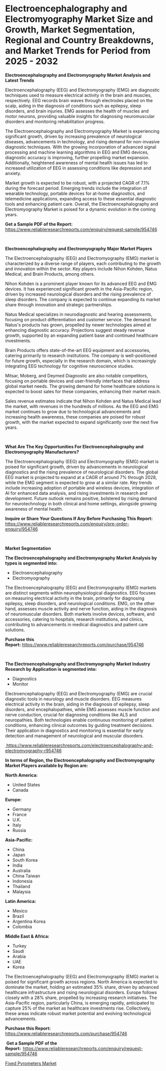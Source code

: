 <p><h1>Electroencephalography and Electromyography Market Size and Growth, Market Segmentation, Regional and Country Breakdowns, and Market Trends for Period from 2025 -  2032</h1></p><p><strong>Electroencephalography and Electromyography Market Analysis and Latest Trends</strong></p>
<p><p>Electroencephalography (EEG) and Electromyography (EMG) are diagnostic techniques used to measure electrical activity in the brain and muscles, respectively. EEG records brain waves through electrodes placed on the scalp, aiding in the diagnosis of conditions such as epilepsy, sleep disorders, and brain injuries. EMG assesses the health of muscles and motor neurons, providing valuable insights for diagnosing neuromuscular disorders and monitoring rehabilitation progress.</p><p>The Electroencephalography and Electromyography Market is experiencing significant growth, driven by increasing prevalence of neurological diseases, advancements in technology, and rising demand for non-invasive diagnostic techniques. With the growing incorporation of advanced signal processing and machine learning algorithms in EEG and EMG devices, diagnostic accuracy is improving, further propelling market expansion. Additionally, heightened awareness of mental health issues has led to increased utilization of EEG in assessing conditions like depression and anxiety.</p><p>Market growth is expected to be robust, with a projected CAGR of 7.1% during the forecast period. Emerging trends include the integration of wearable technology, portable devices for at-home diagnostics, and telemedicine applications, expanding access to these essential diagnostic tools and enhancing patient care. Overall, the Electroencephalography and Electromyography Market is poised for a dynamic evolution in the coming years.</p></p>
<p><strong>Get a Sample PDF of the Report:&nbsp;</strong> <a href="https://www.reliableresearchreports.com/enquiry/request-sample/954746?utm_campaign=3012&utm_medium=2&utm_source=Github&utm_content=ia&utm_term=07032025&utm_id=electroencephalography-and-electromyography">https://www.reliableresearchreports.com/enquiry/request-sample/954746</a></p>
<p>&nbsp;</p>
<p><strong>Electroencephalography and Electromyography Major Market Players</strong></p>
<p><p>The Electroencephalography (EEG) and Electromyography (EMG) market is characterized by a diverse range of players, each contributing to the growth and innovation within the sector. Key players include Nihon Kohden, Natus Medical, and Brain Products, among others. </p><p>Nihon Kohden is a prominent player known for its advanced EEG and EMG devices. It has experienced significant growth in the Asia-Pacific region, driven by increased neurological disorders and the rising prevalence of sleep disorders. The company is expected to continue expanding its market share through innovation and strategic partnerships.</p><p>Natus Medical specializes in neurodiagnostic and hearing assessments, focusing on product differentiation and customer service. The demand for Natus's products has grown, propelled by newer technologies aimed at enhancing diagnostic accuracy. Projections suggest steady revenue growth, supported by an expanding patient base and continued healthcare investments.</p><p>Brain Products offers state-of-the-art EEG equipment and accessories, catering primarily to research institutions. The company is well-positioned for future growth, especially in the research domain, which is increasingly integrating EEG technology for cognitive neuroscience studies. </p><p>Mitsar, Moberg, and Deymed Diagnostic are also notable competitors, focusing on portable devices and user-friendly interfaces that address global market needs. The growing demand for home healthcare solutions is expected to boost sales for these companies, enhancing their market reach.</p><p>Sales revenue estimates indicate that Nihon Kohden and Natus Medical lead the market, with revenues in the hundreds of millions. As the EEG and EMG market continues to grow due to technological advancements and increasing health awareness, these companies are poised for robust growth, with the market expected to expand significantly over the next five years.</p></p>
<p>&nbsp;</p>
<p><strong>What Are The Key Opportunities For Electroencephalography and Electromyography Manufacturers?</strong></p>
<p><p>The Electroencephalography (EEG) and Electromyography (EMG) market is poised for significant growth, driven by advancements in neurological diagnostics and the rising prevalence of neurological disorders. The global EEG market is projected to expand at a CAGR of around 7% through 2028, while the EMG segment is expected to grow at a similar rate. Key trends include increasing adoption of portable and wireless devices, integration of AI for enhanced data analysis, and rising investments in research and development. Future outlook remains positive, bolstered by rising demand for neurotechnology in both clinical and home settings, alongside growing awareness of mental health.</p></p>
<p><strong>Inquire or Share Your Questions If Any Before Purchasing This Report:</strong> <a href="https://www.reliableresearchreports.com/enquiry/pre-order-enquiry/954746?utm_campaign=3012&utm_medium=2&utm_source=Github&utm_content=ia&utm_term=07032025&utm_id=electroencephalography-and-electromyography">https://www.reliableresearchreports.com/enquiry/pre-order-enquiry/954746</a></p>
<p>&nbsp;</p>
<p><strong>Market Segmentation</strong></p>
<p><strong>The Electroencephalography and Electromyography Market Analysis by types is segmented into:</strong></p>
<p><ul><li>Electroencephalography</li><li>Electromyography</li></ul></p>
<p><p>The Electroencephalography (EEG) and Electromyography (EMG) markets are distinct segments within neurophysiological diagnostics. EEG focuses on measuring electrical activity in the brain, primarily for diagnosing epilepsy, sleep disorders, and neurological conditions. EMG, on the other hand, assesses muscle activity and nerve function, aiding in the diagnosis of neuromuscular disorders. Both markets involve devices, software, and accessories, catering to hospitals, research institutions, and clinics, contributing to advancements in medical diagnostics and patient care solutions.</p></p>
<p><strong>Purchase this Report:&nbsp;</strong><a href="https://www.reliableresearchreports.com/purchase/954746?utm_campaign=3012&utm_medium=2&utm_source=Github&utm_content=ia&utm_term=07032025&utm_id=electroencephalography-and-electromyography">https://www.reliableresearchreports.com/purchase/954746</a></p>
<p>&nbsp;</p>
<p><strong>The Electroencephalography and Electromyography Market Industry Research by Application is segmented into:</strong></p>
<p><ul><li>Diagnostics</li><li>Monitor</li></ul></p>
<p><p>Electroencephalography (EEG) and Electromyography (EMG) are crucial diagnostic tools in neurology and muscle disorders. EEG measures electrical activity in the brain, aiding in the diagnosis of epilepsy, sleep disorders, and encephalopathies, while EMG assesses muscle function and nerve conduction, crucial for diagnosing conditions like ALS and neuropathies. Both technologies enable continuous monitoring of patient conditions, enhancing clinical outcomes by guiding treatment decisions. Their application in diagnostics and monitoring is essential for early detection and management of neurological and muscular disorders.</p></p>
<p><a href="https://www.reliableresearchreports.com/electroencephalography-and-electromyography-r954746?utm_campaign=3012&utm_medium=2&utm_source=Github&utm_content=ia&utm_term=07032025&utm_id=electroencephalography-and-electromyography">&nbsp;https://www.reliableresearchreports.com/electroencephalography-and-electromyography-r954746</a></p>
<p><strong>In terms of Region, the Electroencephalography and Electromyography Market Players available by Region are:</strong></p>
<p>
    <p> <strong> North America: </strong>
        <ul>
            <li>United States</li>
            <li>Canada</li>
        </ul>
        </p> 
    <p> <strong> Europe: </strong>
        <ul>
            <li>Germany</li>
            <li>France</li>
            <li>U.K.</li>
            <li>Italy</li>
            <li>Russia</li>
        </ul>
        </p> 
    <p> <strong> Asia-Pacific: </strong>
        <ul>
            <li>China</li>
            <li>Japan</li>
            <li>South Korea</li>
            <li>India</li>
            <li>Australia</li>
            <li>China Taiwan</li>
            <li>Indonesia</li>
            <li>Thailand</li>
            <li>Malaysia</li>
        </ul>
        </p> 
    <p> <strong> Latin America: </strong>
        <ul>
            <li>Mexico</li>
            <li>Brazil</li>
            <li>Argentina Korea</li>
            <li>Colombia</li>
        </ul>
        </p> 
    <p> <strong> Middle East & Africa: </strong>
        <ul>
            <li>Turkey</li>
            <li>Saudi</li>
            <li>Arabia</li>
            <li>UAE</li>
            <li>Korea</li>
        </ul>
    </p>
    </p>
<p><p>The Electroencephalography (EEG) and Electromyography (EMG) market is poised for significant growth across regions. North America is expected to dominate the market, holding an estimated 35% share, driven by advanced healthcare infrastructure and rising neurological disorders. Europe follows closely with a 28% share, propelled by increasing research initiatives. The Asia-Pacific region, particularly China, is emerging rapidly, anticipated to capture 25% of the market as healthcare investments rise. Collectively, these areas indicate robust market potential and evolving technological advancements.</p></p>
<p><strong>Purchase this Report: </strong><a href="https://www.reliableresearchreports.com/purchase/954746?utm_campaign=3012&utm_medium=2&utm_source=Github&utm_content=ia&utm_term=07032025&utm_id=electroencephalography-and-electromyography">https://www.reliableresearchreports.com/purchase/954746</a></p>
<p>&nbsp;<strong>Get a Sample PDF of the Report:&nbsp;&nbsp;</strong><a href="https://www.reliableresearchreports.com/enquiry/request-sample/954746?utm_campaign=3012&utm_medium=2&utm_source=Github&utm_content=ia&utm_term=07032025&utm_id=electroencephalography-and-electromyography">https://www.reliableresearchreports.com/enquiry/request-sample/954746</a></p>
<p><strong></strong></p>
<p><p><a href="https://github.com/elitasvimal/Market-Research-Report-List-1/blob/main/fixed-pyrometers-market.md?utm_campaign=3012&utm_medium=2&utm_source=Github&utm_content=ia&utm_term=07032025&utm_id=electroencephalography-and-electromyography">Fixed Pyrometers Market</a></p></p>